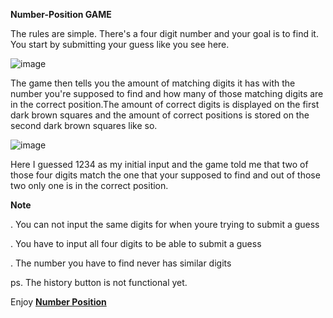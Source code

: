 <strong>Number-Position GAME</strong>

The rules are simple. There's a four digit number and your goal is to 
find it. You start by submitting your guess like 
you see here.

![image](https://user-images.githubusercontent.com/74484536/155799217-96c6bc47-b9b3-4dd9-ae43-ea70f6926813.png)

The game then tells you the amount of matching digits it has with the number you're supposed to find
and how many of those matching digits are in the correct position.The amount of 
correct digits is displayed on the first dark brown squares and the amount of 
correct positions is stored on the second dark brown squares like so.

![image](https://user-images.githubusercontent.com/74484536/155799106-4e3437cd-03c5-40cc-9537-b96cf063fbf5.png)

Here I guessed 1234 as my initial input and the game told me that two
of those four digits match the one that your supposed to find and out 
of those two only one is in the correct position. 

<strong>Note</strong>

. You can not input the same digits for when youre trying to submit a 
guess

. You have to input all four digits to be able to submit a guess 

. The number you have to find never has similar digits 

ps. The history button is not functional yet.

Enjoy <strong>[Number Position](https://bereket6244.github.io/NumberPosition/)</strong>


